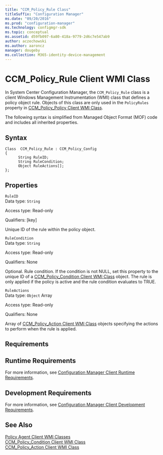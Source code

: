 ```yaml
---
title: "CCM_Policy_Rule Class"
titleSuffix: "Configuration Manager"
ms.date: "09/20/2016"
ms.prod: "configuration-manager"
ms.technology: configmgr-sdk
ms.topic: conceptual
ms.assetid: d59fb097-6a80-418a-9779-2d6c7e547ab9
author: aczechowski
ms.author: aaroncz
manager: dougeby
ms.collection: M365-identity-device-management
---
```

# CCM_Policy_Rule Client WMI Class
In System Center Configuration Manager, the `CCM_Policy_Rule` class is a client Windows Management Instrumentation (WMI) class that defines a policy object rule. Objects of this class are only used in the `PolicyRules` property in [CCM_Policy_Policy Client WMI Class](../../../../../develop/reference/core/clients/client-classes/ccm_policy_policy-client-wmi-class.md).  

 The following syntax is simplified from Managed Object Format (MOF) code and includes all inherited properties.  

## Syntax  

```  
Class  CCM_Policy_Rule : CCM_Policy_Config  
{  
      String RuleID;  
      String RuleCondition;  
      Object RuleActions[];  
};  
```  

## Properties  
 `RuleID`  
 Data type: `String`  

 Access type: Read-only  

 Qualifiers: [key]  

 Unique ID of the rule within the policy object.  

 `RuleCondition`  
 Data type: `String`  

 Access type: Read-only  

 Qualifiers: None  

 Optional. Rule condition. If the condition is not NULL, set this property to the unique ID of a [CCM_Policy_Condition Client WMI Class](../../../../../develop/reference/core/clients/client-classes/ccm_policy_condition-client-wmi-class.md) object. The rule is only applied if the policy is active and the rule condition evaluates to TRUE.  

 `RuleActions`  
 Data type: `Object` Array  

 Access type: Read-only  

 Qualifiers: None  

 Array of [CCM_Policy_Action Client WMI Class](../../../../../develop/reference/core/clients/client-classes/ccm_policy_action-client-wmi-class.md) objects specifying the actions to perform when the rule is applied.  

## Requirements  

## Runtime Requirements  
 For more information, see [Configuration Manager Client Runtime Requirements](../../../../../develop/core/reqs/client-runtime-requirements.md).  

## Development Requirements  
 For more information, see [Configuration Manager Client Development Requirements](../../../../../develop/core/reqs/client-development-requirements.md).  

## See Also  
 [Policy Agent Client WMI Classes](../../../../../develop/reference/core/clients/client-classes/policy-agent-client-wmi-classes.md)   
 [CCM_Policy_Condition Client WMI Class](../../../../../develop/reference/core/clients/client-classes/ccm_policy_condition-client-wmi-class.md)   
 [CCM_Policy_Action Client WMI Class](../../../../../develop/reference/core/clients/client-classes/ccm_policy_action-client-wmi-class.md)
